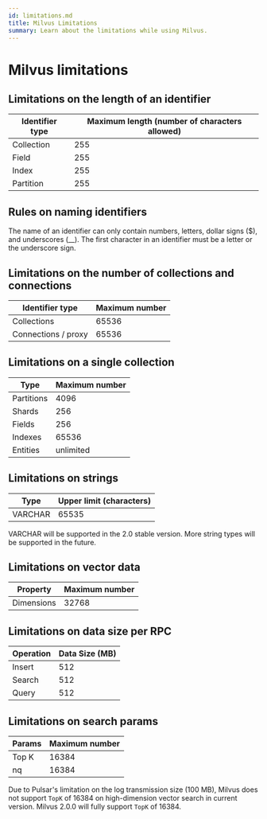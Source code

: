 ```yaml
---
id: limitations.md
title: Milvus Limitations
summary: Learn about the limitations while using Milvus.
---
```

# Milvus limitations

## Limitations on the length of an identifier

| Identifier type      | Maximum length (number of characters allowed) |
| ----------- | ----------- |
| Collection      | 255       |
| Field   | 255        |
| Index   | 255        |
| Partition   | 255        |

## Rules on naming identifiers

The name of an identifier can only contain numbers, letters, dollar signs ($), and underscores (__). The first character in an identifier must be a letter or the underscore sign.

## Limitations on the number of collections and connections

| Identifier type      | Maximum number |
| ----------- | ----------- |
| Collections      | 65536       |
| Connections / proxy   | 65536        |

## Limitations on a single collection

| Type      | Maximum number |
| ----------- | ----------- |
| Partitions      | 4096       |
| Shards   | 256        |
| Fields   | 256        |
| Indexes   | 65536        |
| Entities   | unlimited        |

## Limitations on strings 
| Type      | Upper limit (characters) |
| ----------- | ----------- |
| VARCHAR      | 65535       |

<div class="alert note">
VARCHAR will be supported in the 2.0 stable version. More string types will be supported in the future.
</div>


## Limitations on vector data
| Property      | Maximum number |
| ----------- | ----------- |
| Dimensions      | 32768       |

## Limitations on  data size per RPC
| Operation      | Data Size (MB) |
| ----------- | ----------- |
| Insert      | 512       |
| Search   | 512        |
| Query   | 512        |

## Limitations on search params
| Params      | Maximum number |
| ----------- | ----------- |
| Top K      | 16384       |
| nq    | 16384       |

<div class="alert note">
Due to Pulsar's limitation on the log transmission size (100 MB), Milvus does not support <code>TopK</code> of 16384 on high-dimension vector search in current version. Milvus 2.0.0 will fully support <code>TopK</code> of 16384.
</div>
